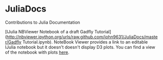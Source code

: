 JuliaDocs
=========

Contributions to Julia Documentation

[IJulia NBViewer Notebook of a draft Gadfly Tutorial](http://nbviewer.ipython.org/urls/raw.github.com/john9631/JuliaDocs/master/Gadfly Tutorial.ipynb).  NoteBook Viewer provides a link to an editable IJulia notebook but it doesn't doesn't display D3 plots.  You can find a view of the notebook with plots [here](http://john9631.co.nf/GadflyTutorial.html).
